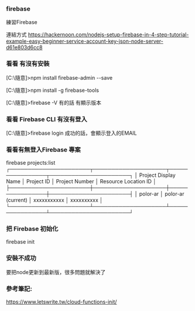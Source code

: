 ### firebase
練習Firebase

連結方式
https://hackernoon.com/nodejs-setup-firebase-in-4-step-tutorial-example-easy-beginner-service-account-key-json-node-server-d61e803d6cc8

### 看看 有沒有安裝 
[C:\隨意]>npm install firebase-admin --save

[C:\隨意]>npm install -g firebase-tools

[C:\隨意]>firebase -V 
有的話 有顯示版本

### 看看  Firebase CLI 有沒有登入
[C:\隨意]>firebase login
成功的話，會顯示登入的EMAIL

### 看看有無登入Firebase 專案
firebase projects:list
┌──────────────────────┬────────────────────┬────────────────┬──────────────────────┐ 
│ Project Display Name │ Project ID         │ Project Number │ Resource Location ID │ 
├──────────────────────┼────────────────────┼────────────────┼──────────────────────┤ 
│ polor-ar             │ polor-ar (current) │ xxxxxxxxxxx    │ xxxxxxxxxx           │ 
└──────────────────────┴────────────────────┴────────────────┴──────────────────────┘ 

### 把 Firebase 初始化
firebase init

### 安裝不成功
要把node更新到最新版，很多問題就解決了

### 參考筆記:
https://www.letswrite.tw/cloud-functions-init/
